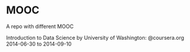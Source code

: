 MOOC
====

A repo with different MOOC

Introduction to Data Science by University of Washington: @coursera.org 2014-06-30 to 2014-09-10
